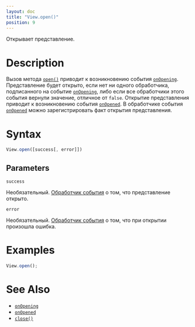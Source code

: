 ```yaml
---
layout: doc
title: "View.open()"
position: 9
---
```


Открывает представление.

# Description

Вызов метода [`open()`](../View.open/) приводит к возникновению события [`onOpening`](../View.onOpening/).
Представление будет открыто, если нет ни одного обработчика, подписанного на событие [`onOpening`](../View.onOpening/),
либо если все обработчики этого события вернули значение, отличное от `false`. Открытие представления
приводит к возникновению события [`onOpened`](../View.onOpened/). В обработчике события [`onOpened`](../View.onOpened/)
можно зарегистрировать факт открытия представления.

# Syntax

```js
View.open([success[, error]])
```

## Parameters

`success`

Необязательный. [Обработчик события](../../Script/) о том, что представление открыто.

`error`

Необязательный. [Обработчик события](../../Script/) о том, что при открытии произошла ошибка.

# Examples

```js
View.open();
```

# See Also

* [`onOpening`](../View.onOpening/)
* [`onOpened`](../View.onOpened/)
* [`close()`](../View.close/)
